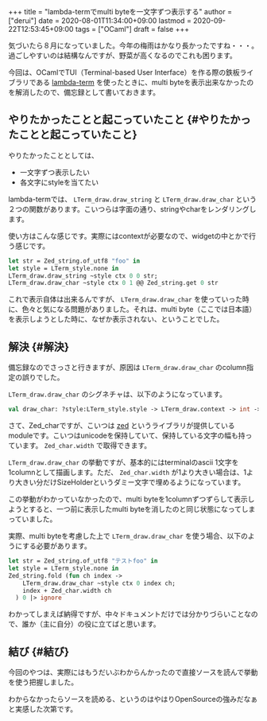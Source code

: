 +++
title = "lambda-termでmulti byteを一文字ずつ表示する"
author = ["derui"]
date = 2020-08-01T11:34:00+09:00
lastmod = 2020-09-22T12:53:45+09:00
tags = ["OCaml"]
draft = false
+++

気づいたら８月になっていました。今年の梅雨はかなり長かったですね・・・。過ごしやすいのは結構なんですが、野菜が高くなるのでこれも困ります。

今回は、OCamlでTUI（Terminal-based User Interface）を作る際の鉄板ライブラリである [lambda-term](https://github.com/ocaml-community/lambda-term) を使ったときに、multi byteを表示出来なかったのを解消したので、備忘録として書いておきます。

<!--more-->


## やりたかったことと起こっていたこと {#やりたかったことと起こっていたこと}

やりたかったこととしては、

-   一文字ずつ表示したい
-   各文字にstyleを当てたい

lambda-termでは、 `LTerm_draw.draw_string` と `LTerm_draw.draw_char` という２つの関数があります。こいつらは字面の通り、stringやcharをレンダリングします。

使い方はこんな感じです。実際にはcontextが必要なので、widgetの中とかで行う感じです。

```ocaml
let str = Zed_string.of_utf8 "foo" in
let style = LTerm_style.none in
LTerm_draw.draw_string ~style ctx 0 0 str;
LTerm_draw.draw_char ~style ctx 0 1 @@ Zed_string.get 0 str
```

これで表示自体は出来るんですが、 `LTerm_draw.draw_char` を使っていった時に、色々と気になる問題がありました。それは、multi byte（ここでは日本語）を表示しようとした時に、なぜか表示されない、ということでした。


## 解決 {#解決}

備忘録なのでさっさと行きますが、原因は `LTerm_draw.draw_char` のcolumn指定の誤りでした。

`LTerm_draw.draw_char` のシグネチャは、以下のようになっています。

```ocaml
val draw_char: ?style:LTerm_style.style -> LTerm_draw.context -> int -> int -> Zed_char.t -> unit
```

さて、Zed\_charですが、こいつは [zed](https://github.com/ocaml-community/zed) というライブラリが提供しているmoduleです。こいつはunicodeを保持していて、保持している文字の幅も持っています。 `Zed_char.width` で取得できます。

`LTerm_draw.draw_char` の挙動ですが、基本的にはterminalのascii 1文字を1columnとして描画します。ただ、 `Zed_char.width` が1より大きい場合は、1より大きい分だけSizeHolderというダミー文字で埋めるようになっています。

この挙動がわかっていなかったので、multi byteを1columnずつずらして表示しようとすると、一つ前に表示したmulti byteを消したのと同じ状態になってしまっていました。

実際、multi byteを考慮した上で `LTerm_draw.draw_char` を使う場合、以下のようにする必要があります。

```ocaml
let str = Zed_string.of_utf8 "テストfoo" in
let style = LTerm_style.none in
Zed_string.fold (fun ch index ->
    LTerm_draw.draw_char ~style ctx 0 index ch;
    index + Zed_char.width ch
  ) 0 |> ignore
```

わかってしまえば納得ですが、中々ドキュメントだけでは分かりづらいことなので、誰か（主に自分）の役に立てばと思います。


## 結び {#結び}

今回のやつは、実際にはもうだいぶわからんかったので直接ソースを読んで挙動を使う把握しました。

わからなかったらソースを読める、というのはやはりOpenSourceの強みだなぁと実感した次第です。
